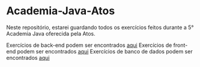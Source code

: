 # Academia-Java-Atos
Neste repositório, estarei guardando todos os exercícios feitos durante a 5° Academia Java oferecida pela Atos.

Exercícios de back-end podem ser encontrados <a href="https://github.com/fabianojunior139/Academia-Java-Atos/tree/main/Back-end">aqui</a>
Exercícios de front-end podem ser encontrados <a href="https://github.com/fabianojunior139/Academia-Java-Atos/tree/main/Front-end">aqui</a>
Exercícios de banco de dados podem ser encontrados <a href="https://github.com/fabianojunior139/Academia-Java-Atos/tree/main/Banco%20de%20Dados">aqui</a>
